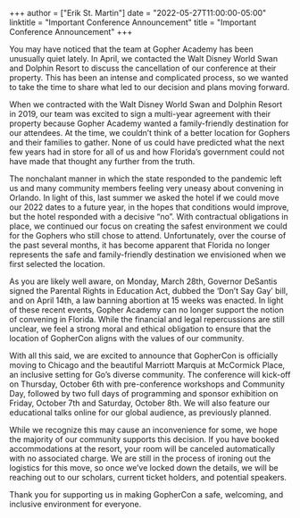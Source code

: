 +++
author = ["Erik St. Martin"]
date = "2022-05-27T11:00:00-05:00"
linktitle = "Important Conference Announcement"
title = "Important Conference Announcement"
+++

You may have noticed that the team at Gopher Academy has been unusually quiet lately. In April, we contacted the Walt Disney World Swan and Dolphin Resort to discuss the cancellation of our conference at their property. This has been an intense and complicated process, so we wanted to take the time to share what led to our decision and plans moving forward.

When we contracted with the Walt Disney World Swan and Dolphin Resort in 2019, our team was excited to sign a multi-year agreement with their property because Gopher Academy wanted a family-friendly destination for our attendees. At the time, we couldn’t think of a better location for Gophers and their families to gather. None of us could have predicted what the next few years had in store for all of us and how Florida’s government could not have made that thought any further from the truth.

The nonchalant manner in which the state responded to the pandemic left us and many community members feeling very uneasy about convening in Orlando. In light of this, last summer we asked the hotel if we could move our 2022 dates to a future year, in the hopes that conditions would improve, but the hotel responded with a decisive “no”. With contractual obligations in place, we continued our focus on creating the safest environment we could for the Gophers who still chose to attend. Unfortunately, over the course of the past several months, it has become apparent that Florida no longer represents the safe and family-friendly destination we envisioned when we first selected the location.

As you are likely well aware, on Monday, March 28th, Governor DeSantis signed the Parental Rights in Education Act, dubbed the ‘Don’t Say Gay’ bill, and on April 14th, a law banning abortion at 15 weeks was enacted. In light of these recent events, Gopher Academy can no longer support the notion of convening in Florida. While the financial and legal repercussions are still unclear, we feel a strong moral and ethical obligation to ensure that the location of GopherCon aligns with the values of our community.

With all this said, we are excited to announce that GopherCon is officially moving to Chicago and the beautiful Marriott Marquis at McCormick Place, an inclusive setting for Go’s diverse community. The conference will kick-off on Thursday, October 6th with pre-conference workshops and Community Day, followed by two full days of programming and sponsor exhibition on Friday, October 7th and Saturday, October 8th. We will also feature our educational talks online for our global audience, as previously planned.

While we recognize this may cause an inconvenience for some, we hope the majority of our community supports this decision. If you have booked accommodations at the resort, your room will be canceled automatically with no associated charge. We are still in the process of ironing out the logistics for this move, so once we’ve locked down the details, we will be reaching out to our scholars, current ticket holders, and potential speakers.

Thank you for supporting us in making GopherCon a safe, welcoming, and inclusive environment for everyone.
